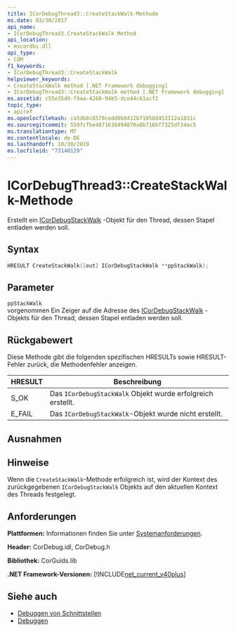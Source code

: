 ```yaml
---
title: ICorDebugThread3::CreateStackWalk-Methode
ms.date: 03/30/2017
api_name:
- ICorDebugThread3.CreateStackWalk Method
api_location:
- mscordbi.dll
api_type:
- COM
f1_keywords:
- ICorDebugThread3::CreateStackWalk
helpviewer_keywords:
- CreateStackWalk method [.NET Framework debugging]
- ICorDebugThread3::CreateStackWalk method [.NET Framework debugging]
ms.assetid: c55e35d9-f9aa-4268-94b5-dce44c61acf2
topic_type:
- apiref
ms.openlocfilehash: ca5db8c8570cedd9b0412b71058d453112a1831c
ms.sourcegitcommit: 559fcfbe4871636494870a8b716bf7325df34ac5
ms.translationtype: MT
ms.contentlocale: de-DE
ms.lasthandoff: 10/30/2019
ms.locfileid: "73140129"
---
```

# <a name="icordebugthread3createstackwalk-method"></a>ICorDebugThread3::CreateStackWalk-Methode
Erstellt ein [ICorDebugStackWalk](../../../../docs/framework/unmanaged-api/debugging/icordebugstackwalk-interface.md) -Objekt für den Thread, dessen Stapel entladen werden soll.  
  
## <a name="syntax"></a>Syntax  
  
```cpp  
HRESULT CreateStackWalk([out] ICorDebugStackWalk **ppStackWalk);  
```  
  
## <a name="parameters"></a>Parameter  
 `ppStackWalk`  
 vorgenommen Ein Zeiger auf die Adresse des [ICorDebugStackWalk](../../../../docs/framework/unmanaged-api/debugging/icordebugstackwalk-interface.md) -Objekts für den Thread, dessen Stapel entladen werden soll.  
  
## <a name="return-value"></a>Rückgabewert  
 Diese Methode gibt die folgenden spezifischen HRESULTs sowie HRESULT-Fehler zurück, die Methodenfehler anzeigen.  
  
|HRESULT|Beschreibung|  
|-------------|-----------------|  
|S_OK|Das `ICorDebugStackWalk` Objekt wurde erfolgreich erstellt.|  
|E_FAIL|Das `ICorDebugStackWalk`-Objekt wurde nicht erstellt.|  
  
## <a name="exceptions"></a>Ausnahmen  
  
## <a name="remarks"></a>Hinweise  
 Wenn die `CreateStackWalk`-Methode erfolgreich ist, wird der Kontext des zurückgegebenen `ICorDebugStackWalk` Objekts auf den aktuellen Kontext des Threads festgelegt.  
  
## <a name="requirements"></a>Anforderungen  
 **Plattformen:** Informationen finden Sie unter [Systemanforderungen](../../../../docs/framework/get-started/system-requirements.md).  
  
 **Header:** CorDebug.idl, CorDebug.h  
  
 **Bibliothek:** CorGuids.lib  
  
 **.NET Framework-Versionen:** [!INCLUDE[net_current_v40plus](../../../../includes/net-current-v40plus-md.md)]  
  
## <a name="see-also"></a>Siehe auch

- [Debuggen von Schnittstellen](../../../../docs/framework/unmanaged-api/debugging/debugging-interfaces.md)
- [Debuggen](../../../../docs/framework/unmanaged-api/debugging/index.md)
